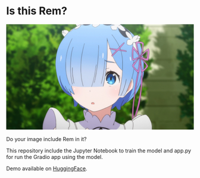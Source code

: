 # Is this Rem?

![Rem](girl.webp)

Do your image include Rem in it?

This repository include the Jupyter Notebook to train the model and app.py for run the Gradio app using the model.

Demo available on [HuggingFace](https://huggingface.co/spaces/helloyeew/is-rem).